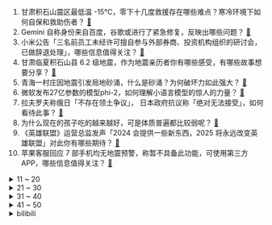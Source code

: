 1. 甘肃积石山震区最低温 -15℃，零下十几度救援存在哪些难点？寒冷环境下如何自保和救助伤者？ [:link:](https://www.zhihu.com/question/635555303)
2. Gemini 自称身份来自百度，谷歌或进行了紧急修复，反映出哪些问题？ [:link:](https://www.zhihu.com/question/635504283)
3. 小米公告「三名前员工未经许可擅自参与外部券商、投资机构组织的研讨会，已做辞退处理」，哪些信息值得关注？ [:link:](https://www.zhihu.com/question/635649036)
4. 甘肃临夏积石山县 6.2 级地震，作为地震亲历者你有哪些感受，有哪些故事想要分享？ [:link:](https://www.zhihu.com/question/635520387)
5. 青海一村庄因地震引发局地砂涌，什么是砂涌？为何破坏力如此强大？ [:link:](https://www.zhihu.com/question/635645392)
6. 微软发布27亿参数的模型phi-2，如何理解小语言模型的惊人的力量？ [:link:](https://www.zhihu.com/question/634776849)
7. 拉夫罗夫称俄日「不存在领土争议」， 日本政府抗议称「绝对无法接受」，如何看待此事？ [:link:](https://www.zhihu.com/question/635618966)
8. 为什么现在的孩子吃的越来越好，可是体质普遍都比较弱呢？ [:link:](https://www.zhihu.com/question/635543882)
9. 《英雄联盟》运营总监发声「2024 会提供一些新东西，2025 将永远改变英雄联盟」对此你有哪些期待？ [:link:](https://www.zhihu.com/question/635379829)
10. 苹果客服回应 7 部手机均无地震预警，称暂不具备此功能，可使用第三方 APP，哪些信息值得关注？ [:link:](https://www.zhihu.com/question/635611777)
<details>
<summary>11 ~ 20</summary>

11. 普京以独立候选人身份，正式登记为总统候选人，如何解读？ [:link:](https://www.zhihu.com/question/635558944)
12. 甘肃地震目前最缺御寒和女性物资，还有哪些问题需要关注？ [:link:](https://www.zhihu.com/question/635612490)
13. 韩国仁川为每位新生儿提供 1 亿韩元补贴，如何评价该举措？将取得哪些成效？ [:link:](https://www.zhihu.com/question/635604549)
14. 黄河每天将鱼冲入大海，淡水鱼在海中无法生存活，这些鱼去哪里了？ [:link:](https://www.zhihu.com/question/626045818)
15. 如何评价《北平无战事》中的曾可达？ [:link:](https://www.zhihu.com/question/323963208)
16. 车企价格战年底再升级，本月近 20 个品牌参战，小鹏新车上市不到半年就降价，哪些信息值得关注？ [:link:](https://www.zhihu.com/question/635546266)
17. 羽绒服真的是里面穿的越少越暖和吗？ [:link:](https://www.zhihu.com/question/633520471)
18. 被指低俗的海底捞「科目三」火到了海外，它究竟有何魅力能成流量密码？其背后反应出了哪些问题？ [:link:](https://www.zhihu.com/question/632456920)
19. 韩网投票历史最佳中单，Faker 榜首，「LPL 三圣」入列，如何评价这一榜单？ [:link:](https://www.zhihu.com/question/635380666)
20. 国家发改委表示「预计明年 CPI 将温和回升」，哪些信息值得关注？ [:link:](https://www.zhihu.com/question/635600720)
</details>
<details>
<summary>21 ~ 30</summary>

21. 你有没有什么忠告给现在的考公人？ [:link:](https://www.zhihu.com/question/542681824)
22. 匈奴那么强大，汉武帝就杀了10多万人，为何匈奴从此一蹶不振？ [:link:](https://www.zhihu.com/question/631442716)
23. 坚持不下去跑步了，如何才能让跑步更吸引人? [:link:](https://www.zhihu.com/question/634388069)
24. 在你看来，今年哪个家用电器才称得上是「家电新物种」？ [:link:](https://www.zhihu.com/question/633573198)
25. 2024 年，下一部出圈的中国科幻作品是什么？ [:link:](https://www.zhihu.com/question/635396577)
26. 薛宝钗那么厉害，为什么压不住夏金桂？ [:link:](https://www.zhihu.com/question/594594093)
27. 都说汽车是消费品，新的一年里你是准备买台新车吗，还是说准备处置现有的汽车呢？ [:link:](https://www.zhihu.com/question/635582021)
28. 教育部表示「十四五」末专硕招生将扩大到硕士招生 2/3 左右，有何影响？哪些信息值得关注？ [:link:](https://www.zhihu.com/question/635569631)
29. 如今考研、考公、求职和留学对于大学毕业生而言面对，怎样的选择或组合性价比最高？ [:link:](https://www.zhihu.com/question/631527097)
30. 你们都是怎么拥有的小猫咪啊？ [:link:](https://www.zhihu.com/question/439341620)
</details>
<details>
<summary>31 ~ 40</summary>

31. 有哪些身体乳和护手霜能将你的冬日护肤「仪式感」拉满？ [:link:](https://www.zhihu.com/question/634479908)
32. 如何评价努比亚 Z60 Ultra？ [:link:](https://www.zhihu.com/question/631324816)
33. 肉做的鲸能轻松下潜2000米，为何钢铁之躯的潜艇却不行? [:link:](https://www.zhihu.com/question/486168912)
34. 为什么说外资车企被我国新能源汽车卷哭了？ [:link:](https://www.zhihu.com/question/633097539)
35. 前电竞选手 MLXG 再谈理财「钱放银行是性价比最低的，现在我只亏 2 个点」，对此你有什么想说？ [:link:](https://www.zhihu.com/question/635375041)
36. 圣诞+元旦，送女友什么礼物既别出心裁又不直男？ [:link:](https://www.zhihu.com/question/635432138)
37. 如何看待中国科学技术大学上海科教基地开工? [:link:](https://www.zhihu.com/question/635305377)
38. 地震已致甘肃 113 人遇难，536 人受伤，155393 间房屋损毁，目前救援进展如何？有哪些难点？ [:link:](https://www.zhihu.com/question/635616130)
39. 泰国瑞幸向中国瑞幸索赔 20 亿，如何看待此事？ [:link:](https://www.zhihu.com/question/635685133)
40. ofo 戴威二次创业败走美国，咖啡馆仅剩一家，哪些信息值得关注？ [:link:](https://www.zhihu.com/question/635641327)
</details>
<details>
<summary>41 ~ 50</summary>

41. 全球航运巨头停运红海航行，绕道好望角，航程、成本将增加，有航线明年初运价已翻番，此事影响有多广？ [:link:](https://www.zhihu.com/question/635546270)
42. 多家企业驰援甘肃，新东方及东方甄选捐款 1000 万，鸿星尔克捐 2000 万物资，哪些信息值得关注？ [:link:](https://www.zhihu.com/question/635598498)
43. 董明珠曾建议立法对员工跳槽收培训费，称年轻人不该以自我为中心，如何看待这一观点？ [:link:](https://www.zhihu.com/question/635624859)
44. 以防长称加沙军事行动将过渡到下一阶段，美防长宣布组建多国部队在红海护航，如何看待？ [:link:](https://www.zhihu.com/question/635588198)
45. 北大副教授「跨栏」进出校门，保安骑车追赶引热议，大学校园该不该开放？ [:link:](https://www.zhihu.com/question/634994921)
46. OpenAI 发布安全指南，监控人工智能四类风险，董事会有权阻止 CEO 发布新模型，透露哪些信息？ [:link:](https://www.zhihu.com/question/635549151)
47. 房地产行业高光不再，「地产人去哪儿了」调查出炉，过半数主动辞职，「新能源行业」受青睐，反映出哪些趋势？ [:link:](https://www.zhihu.com/question/635439108)
48. 绕开马六甲海峡，泰国计划为「陆桥」项目招标，如何评价该项目？ [:link:](https://www.zhihu.com/question/635569337)
49. 如何看待香港理工大学和深圳职业技术大学将联合培养博士研究生，这个项目有哪些优势和坑？ [:link:](https://www.zhihu.com/question/635257082)
50. 苹果本周将停止在美销售 Apple Watch Series 9 及 Ultra 2，有哪些影响？ [:link:](https://www.zhihu.com/question/635508925)
</details><details>
<summary>bilibili</summary>

</details>